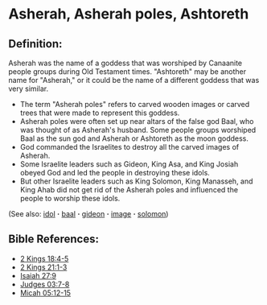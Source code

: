 # Asherah, Asherah poles, Ashtoreth #

## Definition: ##

Asherah was the name of a goddess that was worshiped by Canaanite people groups during Old Testament times. "Ashtoreth" may be another name for "Asherah," or it could be the name of a different goddess that was very similar.

* The term "Asherah poles" refers to carved wooden images or carved trees that were made to represent this goddess.
* Asherah poles were often set up near altars of the false god Baal, who was thought of as Asherah's husband. Some people groups worshiped Baal as the sun god and Asherah or Ashtoreth as the moon goddess.
* God commanded the Israelites to destroy all the carved images of Asherah.
* Some Israelite leaders such as Gideon, King Asa, and King Josiah obeyed God and led the people in destroying these idols.
* But other Israelite leaders such as King Solomon, King Manasseh, and King Ahab did not get rid of the Asherah poles and influenced the people to worship these idols.

(See also: [idol](../other/idol.md) **·** [baal](../other/baal.md) **·** [gideon](../other/gideon.md) **·** [image](../other/image.md) **·** [solomon](../other/solomon.md))

## Bible References: ##

* [2 Kings 18:4-5](https://door43.org/en/bible/notes/2ki/18/04)
* [2 Kings 21:1-3](https://door43.org/en/bible/notes/2ki/21/01)
* [Isaiah 27:9](https://door43.org/en/bible/notes/isa/27/09)
* [Judges 03:7-8](https://door43.org/en/bible/notes/jdg/03/07)
* [Micah 05:12-15](https://door43.org/en/bible/notes/mic/05/12)

